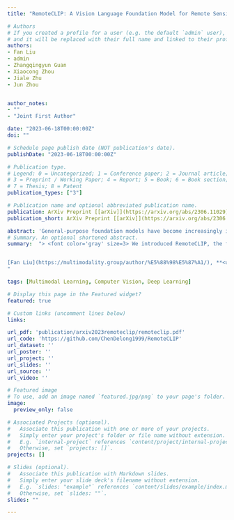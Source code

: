 ```yaml
---
title: "RemoteCLIP: A Vision Language Foundation Model for Remote Sensing"

# Authors
# If you created a profile for a user (e.g. the default `admin` user), write the username (folder name) here 
# and it will be replaced with their full name and linked to their profile.
authors:
- Fan Liu
- admin
- Zhangqingyun Guan
- Xiaocong Zhou
- Jiale Zhu
- Jun Zhou


author_notes:
- ""
- "Joint First Author"

date: "2023-06-18T00:00:00Z"
doi: ""

# Schedule page publish date (NOT publication's date).
publishDate: "2023-06-18T00:00:00Z"

# Publication type.
# Legend: 0 = Uncategorized; 1 = Conference paper; 2 = Journal article;
# 3 = Preprint / Working Paper; 4 = Report; 5 = Book; 6 = Book section;
# 7 = Thesis; 8 = Patent
publication_types: ["3"]

# Publication name and optional abbreviated publication name.
publication: ArXiv Preprint [[arXiv]](https://arxiv.org/abs/2306.11029)
publication_short: ArXiv Preprint [[arXiv]](https://arxiv.org/abs/2306.11029)

abstract: 'General-purpose foundation models have become increasingly important in the field of artificial intelligence. While self-supervised learning (SSL) and Masked Image Modeling (MIM) have led to promising results in building such foundation models for remote sensing, these models primarily learn low-level features, require annotated data for fine-tuning, and not applicable for retrieval and zero-shot applications due to the lack of language understanding. In response to these limitations, we propose RemoteCLIP, the first vision-language foundation model for remote sensing that aims to learn robust visual features with rich semantics, as well as aligned text embeddings for seamless downstream application. To address the scarcity of pre-training data, we leverage data scaling, converting heterogeneous annotations based on Box-to-Caption (B2C) and Mask-to-Box (M2B) conversion, and further incorporating UAV imagery, resulting a 12xlarger pretraining dataset. RemoteCLIP can be applied to a variety of downstream tasks, including zero-shot image classification, linear probing, k-NN classification, few-shot classification, image-text retrieval, and object counting. Evaluations on 16 datasets, including a newly introduced RemoteCount benchmark to test the object counting ability, show that RemoteCLIP consistently outperforms baseline foundation models across different model scales. Impressively, RemoteCLIP outperform previous SoTA by 9.14% mean recall on RSICD dataset and by 8.92% on RSICD dataset. For zero-shot classification, our RemoteCLIP outperform CLIP baseline by up to 6.39% average accuracy on 12 downstream datasets.'
# Summary. An optional shortened abstract.
summary:  "> <font color='gray' size=3> We introduced RemoteCLIP, the first general-purpose vision-language foundation model for remote sensing. RemoteCLIP outperform previous image-text retrieval SoTA by 9.14% mean recall on RSICD dataset and by 8.92% on RSICD dataset. For zero-shot classification, our RemoteCLIP outperform CLIP baseline by up to 6.39% average accuracy on 12 downstream datasets.</font>


[Fan Liu](https://multimodality.group/author/%E5%88%98%E5%87%A1/), **<u>Delong Chen</u>** (joint first author), Zhangqingyun Guan, Xiaocong Zhou, Jiale Zhu, [Jun Zhou](https://experts.griffith.edu.au/7205-jun-zhou). *[Arxiv Preprint](https://arxiv.org/abs/2306.11029)* 2023.
"

tags: [Multimodal Learning, Computer Vision, Deep Learning]

# Display this page in the Featured widget?
featured: true

# Custom links (uncomment lines below)
links:

url_pdf: 'publication/arxiv2023remoteclip/remoteclip.pdf'
url_code: 'https://github.com/ChenDelong1999/RemoteCLIP'
url_dataset: ''
url_poster: ''
url_project: ''
url_slides: ''
url_source: ''
url_video: ''

# Featured image
# To use, add an image named `featured.jpg/png` to your page's folder. 
image:
  preview_only: false

# Associated Projects (optional).
#   Associate this publication with one or more of your projects.
#   Simply enter your project's folder or file name without extension.
#   E.g. `internal-project` references `content/project/internal-project/index.md`.
#   Otherwise, set `projects: []`.
projects: []

# Slides (optional).
#   Associate this publication with Markdown slides.
#   Simply enter your slide deck's filename without extension.
#   E.g. `slides: "example"` references `content/slides/example/index.md`.
#   Otherwise, set `slides: ""`.
slides: ""

---
```


